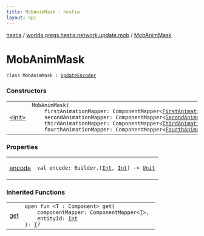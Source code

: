 ```yaml
---
title: MobAnimMask - hestia
layout: api
---
```


<div class='api-docs-breadcrumbs'><a href="../../index.html">hestia</a> / <a href="../index.html">worlds.gregs.hestia.network.update.mob</a> / <a href="./index.html">MobAnimMask</a></div>

# MobAnimMask

<div class="signature"><code><span class="keyword">class </span><span class="identifier">MobAnimMask</span>&nbsp;<span class="symbol">:</span>&nbsp;<a href="../../worlds.gregs.hestia.game.update/-update-encoder/index.html"><span class="identifier">UpdateEncoder</span></a></code></div>

### Constructors

<table class="api-docs-table">
<tbody>
<tr>
<td markdown="1">

<a href="-init-.html">&lt;init&gt;</a>


</td>
<td markdown="1">
<div class="signature"><code><span class="identifier">MobAnimMask</span><span class="symbol">(</span><br/>&nbsp;&nbsp;&nbsp;&nbsp;<span class="parameterName" id="worlds.gregs.hestia.network.update.mob.MobAnimMask$<init>(com.artemis.ComponentMapper((worlds.gregs.hestia.game.plugins.entity.components.update.anim.FirstAnimation)), com.artemis.ComponentMapper((worlds.gregs.hestia.game.plugins.entity.components.update.anim.SecondAnimation)), com.artemis.ComponentMapper((worlds.gregs.hestia.game.plugins.entity.components.update.anim.ThirdAnimation)), com.artemis.ComponentMapper((worlds.gregs.hestia.game.plugins.entity.components.update.anim.FourthAnimation)))/firstAnimationMapper">firstAnimationMapper</span><span class="symbol">:</span>&nbsp;<span class="identifier">ComponentMapper</span><span class="symbol">&lt;</span><a href="../../worlds.gregs.hestia.game.plugins.entity.components.update.anim/-first-animation/index.html"><span class="identifier">FirstAnimation</span></a><span class="symbol">&gt;</span><span class="symbol">, </span><br/>&nbsp;&nbsp;&nbsp;&nbsp;<span class="parameterName" id="worlds.gregs.hestia.network.update.mob.MobAnimMask$<init>(com.artemis.ComponentMapper((worlds.gregs.hestia.game.plugins.entity.components.update.anim.FirstAnimation)), com.artemis.ComponentMapper((worlds.gregs.hestia.game.plugins.entity.components.update.anim.SecondAnimation)), com.artemis.ComponentMapper((worlds.gregs.hestia.game.plugins.entity.components.update.anim.ThirdAnimation)), com.artemis.ComponentMapper((worlds.gregs.hestia.game.plugins.entity.components.update.anim.FourthAnimation)))/secondAnimationMapper">secondAnimationMapper</span><span class="symbol">:</span>&nbsp;<span class="identifier">ComponentMapper</span><span class="symbol">&lt;</span><a href="../../worlds.gregs.hestia.game.plugins.entity.components.update.anim/-second-animation/index.html"><span class="identifier">SecondAnimation</span></a><span class="symbol">&gt;</span><span class="symbol">, </span><br/>&nbsp;&nbsp;&nbsp;&nbsp;<span class="parameterName" id="worlds.gregs.hestia.network.update.mob.MobAnimMask$<init>(com.artemis.ComponentMapper((worlds.gregs.hestia.game.plugins.entity.components.update.anim.FirstAnimation)), com.artemis.ComponentMapper((worlds.gregs.hestia.game.plugins.entity.components.update.anim.SecondAnimation)), com.artemis.ComponentMapper((worlds.gregs.hestia.game.plugins.entity.components.update.anim.ThirdAnimation)), com.artemis.ComponentMapper((worlds.gregs.hestia.game.plugins.entity.components.update.anim.FourthAnimation)))/thirdAnimationMapper">thirdAnimationMapper</span><span class="symbol">:</span>&nbsp;<span class="identifier">ComponentMapper</span><span class="symbol">&lt;</span><a href="../../worlds.gregs.hestia.game.plugins.entity.components.update.anim/-third-animation/index.html"><span class="identifier">ThirdAnimation</span></a><span class="symbol">&gt;</span><span class="symbol">, </span><br/>&nbsp;&nbsp;&nbsp;&nbsp;<span class="parameterName" id="worlds.gregs.hestia.network.update.mob.MobAnimMask$<init>(com.artemis.ComponentMapper((worlds.gregs.hestia.game.plugins.entity.components.update.anim.FirstAnimation)), com.artemis.ComponentMapper((worlds.gregs.hestia.game.plugins.entity.components.update.anim.SecondAnimation)), com.artemis.ComponentMapper((worlds.gregs.hestia.game.plugins.entity.components.update.anim.ThirdAnimation)), com.artemis.ComponentMapper((worlds.gregs.hestia.game.plugins.entity.components.update.anim.FourthAnimation)))/fourthAnimationMapper">fourthAnimationMapper</span><span class="symbol">:</span>&nbsp;<span class="identifier">ComponentMapper</span><span class="symbol">&lt;</span><a href="../../worlds.gregs.hestia.game.plugins.entity.components.update.anim/-fourth-animation/index.html"><span class="identifier">FourthAnimation</span></a><span class="symbol">&gt;</span><span class="symbol">)</span></code></div>

</td>
</tr>
</tbody>
</table>

### Properties

<table class="api-docs-table">
<tbody>
<tr>
<td markdown="1">

<a href="encode.html">encode</a>


</td>
<td markdown="1">
<div class="signature"><code><span class="keyword">val </span><span class="identifier">encode</span><span class="symbol">: </span><span class="identifier">Builder</span><span class="symbol">.</span><span class="symbol">(</span><a href="https://kotlinlang.org/api/latest/jvm/stdlib/kotlin/-int/index.html"><span class="identifier">Int</span></a><span class="symbol">,</span>&nbsp;<a href="https://kotlinlang.org/api/latest/jvm/stdlib/kotlin/-int/index.html"><span class="identifier">Int</span></a><span class="symbol">)</span>&nbsp;<span class="symbol">-&gt;</span>&nbsp;<a href="https://kotlinlang.org/api/latest/jvm/stdlib/kotlin/-unit/index.html"><span class="identifier">Unit</span></a></code></div>

</td>
</tr>
</tbody>
</table>

### Inherited Functions

<table class="api-docs-table">
<tbody>
<tr>
<td markdown="1">

<a href="../../worlds.gregs.hestia.game.update/-update-encoder/get.html">get</a>


</td>
<td markdown="1">
<div class="signature"><code><span class="keyword">open</span> <span class="keyword">fun </span><span class="symbol">&lt;</span><span class="identifier">T</span>&nbsp;<span class="symbol">:</span>&nbsp;<span class="identifier">Component</span><span class="symbol">&gt;</span> <span class="identifier">get</span><span class="symbol">(</span><br/>&nbsp;&nbsp;&nbsp;&nbsp;<span class="parameterName" id="worlds.gregs.hestia.game.update.UpdateEncoder$get(com.artemis.ComponentMapper((worlds.gregs.hestia.game.update.UpdateEncoder.get.T)), kotlin.Int)/componentMapper">componentMapper</span><span class="symbol">:</span>&nbsp;<span class="identifier">ComponentMapper</span><span class="symbol">&lt;</span><a href="../../worlds.gregs.hestia.game.update/-update-encoder/get.html#T"><span class="identifier">T</span></a><span class="symbol">&gt;</span><span class="symbol">, </span><br/>&nbsp;&nbsp;&nbsp;&nbsp;<span class="parameterName" id="worlds.gregs.hestia.game.update.UpdateEncoder$get(com.artemis.ComponentMapper((worlds.gregs.hestia.game.update.UpdateEncoder.get.T)), kotlin.Int)/entityId">entityId</span><span class="symbol">:</span>&nbsp;<a href="https://kotlinlang.org/api/latest/jvm/stdlib/kotlin/-int/index.html"><span class="identifier">Int</span></a><br/><span class="symbol">)</span><span class="symbol">: </span><a href="../../worlds.gregs.hestia.game.update/-update-encoder/get.html#T"><span class="identifier">T</span></a><span class="symbol">?</span></code></div>

</td>
</tr>
</tbody>
</table>
